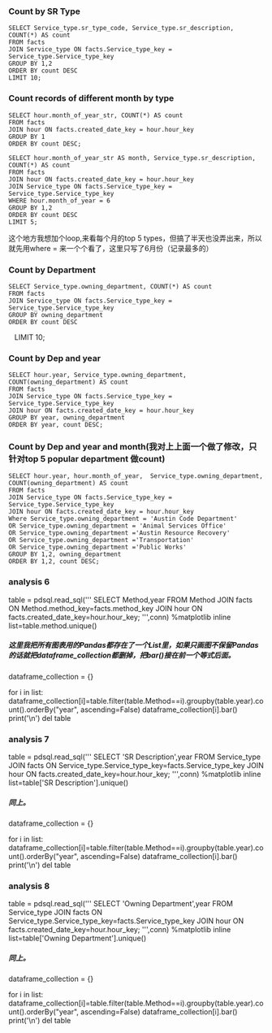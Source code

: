 ### Count by SR Type
    SELECT Service_type.sr_type_code, Service_type.sr_description, COUNT(*) AS count
    FROM facts
    JOIN Service_type ON facts.Service_type_key = Service_type.Service_type_key
    GROUP BY 1,2
    ORDER BY count DESC
    LIMIT 10;

### Count records of different month by type
    SELECT hour.month_of_year_str, COUNT(*) AS count
    FROM facts
    JOIN hour ON facts.created_date_key = hour.hour_key
    GROUP BY 1
    ORDER BY count DESC;

    SELECT hour.month_of_year_str AS month, Service_type.sr_description, COUNT(*) AS count
    FROM facts
    JOIN hour ON facts.created_date_key = hour.hour_key
    JOIN Service_type ON facts.Service_type_key = Service_type.Service_type_key
    WHERE hour.month_of_year = 6
    GROUP BY 1,2
    ORDER BY count DESC
    LIMIT 5;


这个地方我想加个loop,来看每个月的top 5 types，但搞了半天也没弄出来，所以就先用where = 来一个个看了，这里只写了6月份（记录最多的）

### Count by Department
    SELECT Service_type.owning_department, COUNT(*) AS count
    FROM facts 
    JOIN Service_type ON facts.Service_type_key = Service_type.Service_type_key
    GROUP BY owning_department
    ORDER BY count DESC
    LIMIT 10;
### Count by Dep and year
    SELECT hour.year, Service_type.owning_department, COUNT(owning_department) AS count
    FROM facts 
    JOIN Service_type ON facts.Service_type_key = Service_type.Service_type_key
    JOIN hour ON facts.created_date_key = hour.hour_key
    GROUP BY year, owning_department
    ORDER BY year, count DESC;
    

### Count by Dep and year and month(我对上上面一个做了修改，只针对top 5 popular department 做count)
    SELECT hour.year, hour.month_of_year,  Service_type.owning_department, COUNT(owning_department) AS count
    FROM facts 
    JOIN Service_type ON facts.Service_type_key = Service_type.Service_type_key
    JOIN hour ON facts.created_date_key = hour.hour_key
    Where Service_type.owning_department = 'Austin Code Department'
    OR Service_type.owning_department = 'Animal Services Office'
    OR Service_type.owning_department ='Austin Resource Recovery'
    OR Service_type.owning_department ='Transportation'
    OR Service_type.owning_department ='Public Works'
    GROUP BY 1,2, owning_department
    ORDER BY 1,2, count DESC;

### analysis 6

table = pdsql.read_sql('''
SELECT Method,year
FROM Method 
JOIN facts
ON Method.method_key=facts.method_key
JOIN hour
ON facts.created_date_key=hour.hour_key;
''',conn)
%matplotlib inline
list=table.method.unique()

##### 这里我把所有图表用的Pandas都存在了一个List里，如果只画图不保留Pandas的话就把dataframe_collection都删掉，把bar()接在前一个等式后面。
dataframe_collection = {}

for i in list:
	dataframe_collection[i]=table.filter(table.Method==i).groupby(table.year).count().orderBy("year", ascending=False)
	dataframe_collection[i].bar()
	print('\n')
del table

### analysis 7

table = pdsql.read_sql('''
SELECT 'SR Description',year
FROM Service_type 
JOIN facts
ON Service_type.Service_type_key=facts.Service_type_key
JOIN hour
ON facts.created_date_key=hour.hour_key;
''',conn)
%matplotlib inline
list=table['SR Description'].unique()

##### 同上。
dataframe_collection = {}

for i in list:
	dataframe_collection[i]=table.filter(table.Method==i).groupby(table.year).count().orderBy("year", ascending=False)
	dataframe_collection[i].bar()
	print('\n')
del table

### analysis 8

table = pdsql.read_sql('''
SELECT 'Owning Department',year
FROM Service_type 
JOIN facts
ON Service_type.Service_type_key=facts.Service_type_key
JOIN hour
ON facts.created_date_key=hour.hour_key;
''',conn)
%matplotlib inline
list=table['Owning Department'].unique()

##### 同上。
dataframe_collection = {}

for i in list:
	dataframe_collection[i]=table.filter(table.Method==i).groupby(table.year).count().orderBy("year", ascending=False)
	dataframe_collection[i].bar()
	print('\n')
del table
